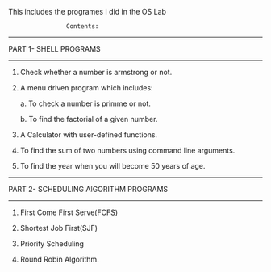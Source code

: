 This includes the programes I did in the OS Lab

                    Contents:

*****************************************************************

  PART 1- SHELL PROGRAMS
  
  ******************************************************************
  
  1. Check whether a number is armstrong or not.
  
  2. A menu driven program which includes:
      
      a. To check a number is primme or not.
      
      b. To find the factorial of a given number.
      
  3. A Calculator with user-defined functions.
  
  4. To find the sum of two numbers using command line arguments.
  
  5. To find the year when you will become 50 years of age.
  
  ********************************************************************
  
  PART 2- SCHEDULING AlGORITHM PROGRAMS
  
  ******************************************************************
  
  1. First Come First Serve(FCFS)
  
  2. Shortest Job First(SJF)
  
  3. Priority Scheduling
  
  4. Round Robin Algorithm.

